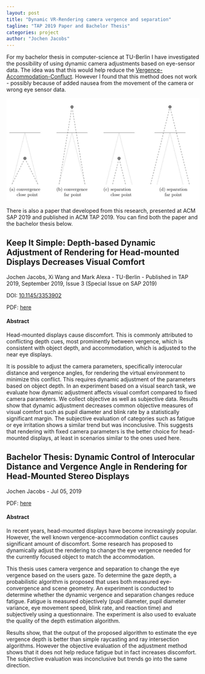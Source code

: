 ```yaml
---
layout: post
title: "Dynamic VR-Rendering camera vergence and separation"
tagline: "TAP 2019 Paper and Bachelor Thesis"
categories: project
author: "Jochen Jacobs"
---
```

For my bachelor thesis in computer-science at TU-Berlin I have investigated the possibility of using dynamic camera adjustments based on eye-sensor data. The idea was that this would help reduce the [Vergence-Accommodation-Confluct](https://medium.com/vrinflux-dot-com/vergence-accommodation-conflict-is-a-bitch-here-s-how-to-design-around-it-87dab1a7d9ba). However I found that this method does not work - possibly because of added nausea from the movement of the camera or wrong eye sensor data.

![Adjustment Methods](/assets/blog_assets/keep-it-simple/adjustments.jpg)

There is also a paper that developed from this research, presented at ACM SAP 2019 and published in ACM TAP 2019. You can find both the paper and the bachelor thesis below.

## Keep It Simple: Depth-based Dynamic Adjustment of Rendering for Head-mounted Displays Decreases Visual Comfort
Jochen Jacobs, Xi Wang and Mark Alexa - TU-Berlin - Published in TAP 2019, September 2019, Issue 3 (Special Issue on SAP 2019)

DOI: [10.1145/3353902](https://doi.org/10.1145/3353902)

PDF: [here](/assets/blog_assets/keep-it-simple/keepitsimple.pdf)

#### Abstract

Head-mounted displays cause discomfort. This is commonly attributed to conflicting depth cues, most prominently between vergence, which is consistent with object depth, and accommodation, which is adjusted to the near eye displays.

It is possible to adjust the camera parameters, specifically interocular distance and vergence angles, for rendering the virtual environment to minimize this conflict. This requires dynamic adjustment of the parameters based on object depth. In an experiment based on a visual search task, we evaluate how dynamic adjustment affects visual comfort compared to fixed camera parameters. We collect objective as well as subjective data. Results show that dynamic adjustment decreases common objective measures of visual comfort such as pupil diameter and blink rate by a statistically significant margin. The subjective evaluation of categories such as fatigue or eye irritation shows a similar trend but was inconclusive. This suggests that rendering with fixed camera parameters is the better choice for head-mounted displays, at least in scenarios similar to the ones used here.

## Bachelor Thesis: Dynamic Control of Interocular Distance and Vergence Angle in Rendering for Head-Mounted Stereo Displays
Jochen Jacobs - Jul 05, 2019

PDF: [here](/assets/blog_assets/keep-it-simple/BachelorThesis.pdf)

#### Abstract
In recent years, head-mounted displays have become increasingly popular. However, the well known vergence-accommodation conflict causes significant amount of discomfort. Some research has proposed to dynamically adjust the rendering to change the eye vergence needed for the currently focused object to match the accommodation.

This thesis uses camera vergence and separation to change the eye vergence based on the users gaze. To determine the gaze depth, a probabilistic algorithm is proposed that uses both measured eye-convergence and scene geometry. An experiment is conducted to determine whether the dynamic vergence and separation changes reduce fatigue. Fatigue is measured objectively (pupil diameter, pupil diameter variance, eye movement speed, blink rate, and reaction time) and subjectively using a questionnaire. The experiment is also used to evaluate the quality of the depth estimation algorithm.

Results show, that the output of the proposed algorithm to estimate the eye vergence depth is better than simple raycasting and ray intersection algorithms. However the objective evaluation of the adjustment method shows that it does not help reduce fatigue but in fact increases discomfort. The subjective evaluation was inconclusive but trends go into the same direction.
